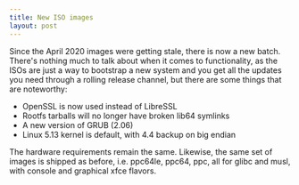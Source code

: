 ```yaml
---
title: New ISO images
layout: post
---
```


Since the April 2020 images were getting stale, there is now a new batch.
There's nothing much to talk about when it comes to functionality, as the
ISOs are just a way to bootstrap a new system and you get all the updates
you need through a rolling release channel, but there are some things
that are noteworthy:

* OpenSSL is now used instead of LibreSSL
* Rootfs tarballs will no longer have broken lib64 symlinks
* A new version of GRUB (2.06)
* Linux 5.13 kernel is default, with 4.4 backup on big endian

The hardware requirements remain the same. Likewise, the same set of images
is shipped as before, i.e. ppc64le, ppc64, ppc, all for glibc and musl,
with console and graphical xfce flavors.

